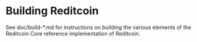 Building Reditcoin
================

See doc/build-*.md for instructions on building the various
elements of the Reditcoin Core reference implementation of Reditcoin.
